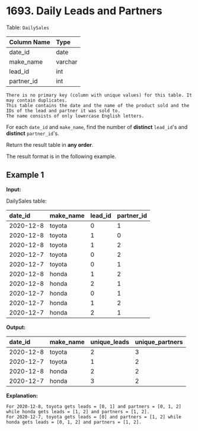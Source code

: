 # 1693. Daily Leads and Partners

Table: `DailySales`

| Column Name | Type    |
| :---------- | :------ |
| date_id     | date    |
| make_name   | varchar |
| lead_id     | int     |
| partner_id  | int     |

```text
There is no primary key (column with unique values) for this table. It may contain duplicates.
This table contains the date and the name of the product sold and the IDs of the lead and partner it was sold to.
The name consists of only lowercase English letters.
```

For each `date_id` and `make_name`, find the number of **distinct** `lead_id`'s and **distinct** `partner_id`'s.

Return the result table in **any order**.

The result format is in the following example.

## Example 1

**Input:**

DailySales table:

| date_id   | make_name | lead_id | partner_id |
| :-------- | :-------- | :------ | :--------- |
| 2020-12-8 | toyota    | 0       | 1          |
| 2020-12-8 | toyota    | 1       | 0          |
| 2020-12-8 | toyota    | 1       | 2          |
| 2020-12-7 | toyota    | 0       | 2          |
| 2020-12-7 | toyota    | 0       | 1          |
| 2020-12-8 | honda     | 1       | 2          |
| 2020-12-8 | honda     | 2       | 1          |
| 2020-12-7 | honda     | 0       | 1          |
| 2020-12-7 | honda     | 1       | 2          |
| 2020-12-7 | honda     | 2       | 1          |

**Output:**

| date_id   | make_name | unique_leads | unique_partners |
| :-------- | :-------- | :----------- | :-------------- |
| 2020-12-8 | toyota    | 2            | 3               |
| 2020-12-7 | toyota    | 1            | 2               |
| 2020-12-8 | honda     | 2            | 2               |
| 2020-12-7 | honda     | 3            | 2               |

**Explanation:**

```text
For 2020-12-8, toyota gets leads = [0, 1] and partners = [0, 1, 2] while honda gets leads = [1, 2] and partners = [1, 2].
For 2020-12-7, toyota gets leads = [0] and partners = [1, 2] while honda gets leads = [0, 1, 2] and partners = [1, 2].
```
